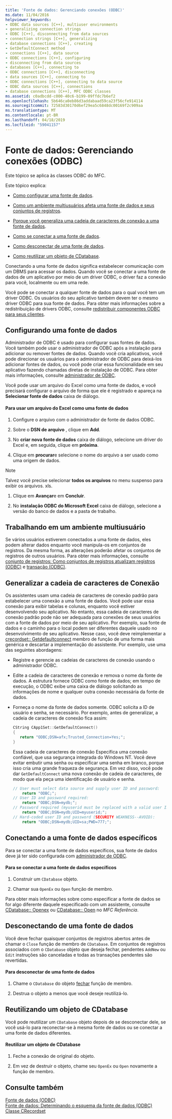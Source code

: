 ```yaml
---
title: 'Fonte de dados: Gerenciando conexões (ODBC)'
ms.date: 11/04/2016
helpviewer_keywords:
- ODBC data sources [C++], multiuser environments
- generalizing connection strings
- ODBC [C++], disconnecting from data sources
- connection strings [C++], generalizing
- database connections [C++], creating
- GetDefaultConnect method
- connections [C++], data source
- ODBC connections [C++], configuring
- disconnecting from data sources
- databases [C++], connecting to
- ODBC connections [C++], disconnecting
- data sources [C++], connecting to
- ODBC connections [C++], connecting to data source
- ODBC data sources [C++], connections
- database connections [C++], MFC ODBC classes
ms.assetid: c0adbcdd-c000-40c6-b199-09ffdc7b6ef2
ms.openlocfilehash: 5b646ca0eb86d3addabaad59ca23f56cfe914114
ms.sourcegitcommit: 72583d30170d6ef29ea5c6848dc00169f2c909aa
ms.translationtype: MT
ms.contentlocale: pt-BR
ms.lasthandoff: 04/18/2019
ms.locfileid: "59041157"
---
```

# <a name="data-source-managing-connections-odbc"></a>Fonte de dados: Gerenciando conexões (ODBC)

Este tópico se aplica às classes ODBC do MFC.

Este tópico explica:

- [Como configurar uma fonte de dados](#_core_configuring_a_data_source).

- [Como um ambiente multiusuários afeta uma fonte de dados e seus conjuntos de registros](#_core_working_in_a_multiuser_environment).

- [Porque você generaliza uma cadeia de caracteres de conexão a uma fonte de dados](#_core_generalizing_the_connection_string).

- [Como se conectar a uma fonte de dados](#_core_connecting_to_a_specific_data_source).

- [Como desconectar de uma fonte de dados](#_core_disconnecting_from_a_data_source).

- [Como reutilizar um objeto de CDatabase](#_core_reusing_a_cdatabase_object).

Conectando a uma fonte de dados significa estabelecer comunicação com um DBMS para acessar os dados. Quando você se conectar a uma fonte de dados de um aplicativo por meio de um driver ODBC, o driver faz a conexão para você, localmente ou em uma rede.

Você pode se conectar a qualquer fonte de dados para o qual você tem um driver ODBC. Os usuários do seu aplicativo também devem ter o mesmo driver ODBC para sua fonte de dados. Para obter mais informações sobre a redistribuição de drivers ODBC, consulte [redistribuir componentes ODBC para seus clientes](../../data/odbc/redistributing-odbc-components-to-your-customers.md).

##  <a name="_core_configuring_a_data_source"></a> Configurando uma fonte de dados

Administrador de ODBC é usado para configurar suas fontes de dados. Você também pode usar o administrador de ODBC após a instalação para adicionar ou remover fontes de dados. Quando você cria aplicativos, você pode direcionar os usuários para o administrador de ODBC para deixá-los adicionar fontes de dados, ou você pode criar essa funcionalidade em seu aplicativo fazendo chamadas diretas de instalação de ODBC. Para obter mais informações, consulte [administrador de ODBC](../../data/odbc/odbc-administrator.md).

Você pode usar um arquivo do Excel como uma fonte de dados, e você precisará configurar o arquivo de forma que ele é registrado e apareça na **Selecionar fonte de dados** caixa de diálogo.

#### <a name="to-use-an-excel-file-as-a-data-source"></a>Para usar um arquivo do Excel como uma fonte de dados

1. Configure o arquivo com o administrador de fonte de dados ODBC.

1. Sobre o **DSN de arquivo** , clique em **Add**.

1. No **criar nova fonte de dados** caixa de diálogo, selecione um driver do Excel e, em seguida, clique em **próxima**.

1. Clique em **procurar**e selecione o nome do arquivo a ser usado como uma origem de dados.

> [!NOTE]
>  Talvez você precise selecionar **todos os arquivos** no menu suspenso para exibir os arquivos. xls.

1. Clique em **Avançar**e em **Concluir**.

1. No **instalação ODBC do Microsoft Excel** caixa de diálogo, selecione a versão do banco de dados e a pasta de trabalho.

##  <a name="_core_working_in_a_multiuser_environment"></a> Trabalhando em um ambiente multiusuário

Se vários usuários estiverem conectados a uma fonte de dados, eles podem alterar dados enquanto você manipula-os em conjuntos de registros. Da mesma forma, as alterações poderão afetar os conjuntos de registros de outros usuários. Para obter mais informações, consulte [conjunto de registros: Como conjuntos de registros atualizam registros (ODBC)](../../data/odbc/recordset-how-recordsets-update-records-odbc.md) e [transação (ODBC)](../../data/odbc/transaction-odbc.md).

##  <a name="_core_generalizing_the_connection_string"></a> Generalizar a cadeia de caracteres de Conexão

Os assistentes usam uma cadeia de caracteres de conexão padrão para estabelecer uma conexão a uma fonte de dados. Você pode usar essa conexão para exibir tabelas e colunas, enquanto você estiver desenvolvendo seu aplicativo. No entanto, essa cadeia de caracteres de conexão padrão pode não ser adequada para conexões de seus usuários com a fonte de dados por meio de seu aplicativo. Por exemplo, sua fonte de dados e o caminho para o local podem ser diferentes daquele usado no desenvolvimento de seu aplicativo. Nesse caso, você deve reimplementar a [crecordset:: Getdefaultconnect](../../mfc/reference/crecordset-class.md#getdefaultconnect) membro de função de uma forma mais genérica e descartar a implementação do assistente. Por exemplo, use uma das seguintes abordagens:

- Registre e gerencie as cadeias de caracteres de conexão usando o administrador ODBC.

- Edite a cadeia de caracteres de conexão e remova o nome da fonte de dados. A estrutura fornece ODBC como fonte de dados; em tempo de execução, o ODBC exibe uma caixa de diálogo solicitando as informações de nome e qualquer outra conexão necessária da fonte de dados.

- Forneça o nome da fonte de dados somente. ODBC solicita a ID de usuário e senha, se necessário. Por exemplo, antes de generalizar, a cadeia de caracteres de conexão fica assim:

    ```cpp
    CString CApp1Set::GetDefaultConnect()
    {
       return "ODBC;DSN=afx;Trusted_Connection=Yes;";
    }
    ```

   Essa cadeia de caracteres de conexão Especifica uma conexão confiável, que usa segurança integrada do Windows NT. Você deve evitar embutir uma senha ou especificar uma senha em branco, porque isso cria uma grande fraqueza de segurança. Em vez disso, você pode dar `GetDefaultConnect` uma nova conexão de cadeia de caracteres, de modo que ela peça uma identificação de usuário e senha.

    ```cpp
    // User must select data source and supply user ID and password:
        return "ODBC;";
    // User ID and password required:
        return "ODBC;DSN=mydb;";
    // Password required (myuserid must be replaced with a valid user ID):
        return "ODBC;DSN=mydb;UID=myuserid;";
    // Hard-coded user ID and password (SECURITY WEAKNESS--AVOID):
        return "ODBC;DSN=mydb;UID=sa;PWD=777;";
    ```

##  <a name="_core_connecting_to_a_specific_data_source"></a> Conectando a uma fonte de dados específicos

Para se conectar a uma fonte de dados específicos, sua fonte de dados deve já ter sido configurada com [administrador de ODBC](../../data/odbc/odbc-administrator.md).

#### <a name="to-connect-to-a-specific-data-source"></a>Para se conectar a uma fonte de dados específicos

1. Construir um `CDatabase` objeto.

1. Chamar sua `OpenEx` ou `Open` função de membro.

Para obter mais informações sobre como especificar a fonte de dados se for algo diferente daquele especificado com um assistente, consulte [CDatabase:: Openex](../../mfc/reference/cdatabase-class.md#openex) ou [CDatabase:: Open](../../mfc/reference/cdatabase-class.md#open) no *MFC Referência*.

##  <a name="_core_disconnecting_from_a_data_source"></a> Desconectando de uma fonte de dados

Você deve fechar quaisquer conjuntos de registros abertos antes de chamar o `Close` função de membro de `CDatabase`. Em conjuntos de registros associados com o `CDatabase` objeto que deseja fechar, pendentes `AddNew` ou `Edit` instruções são canceladas e todas as transações pendentes são revertidas.

#### <a name="to-disconnect-from-a-data-source"></a>Para desconectar de uma fonte de dados

1. Chame o `CDatabase` do objeto [fechar](../../mfc/reference/cdatabase-class.md#close) função de membro.

1. Destrua o objeto a menos que você deseje reutilizá-lo.

##  <a name="_core_reusing_a_cdatabase_object"></a> Reutilizando um objeto de CDatabase

Você pode reutilizar um `CDatabase` objeto depois de se desconectar dele, se você usá-lo para reconectar-se à mesma fonte de dados ou se conectar a uma fonte de dados diferentes.

#### <a name="to-reuse-a-cdatabase-object"></a>Reutilizar um objeto de CDatabase

1. Feche a conexão de original do objeto.

1. Em vez de destruir o objeto, chame seu `OpenEx` ou `Open` novamente a função de membro.

## <a name="see-also"></a>Consulte também

[Fonte de dados (ODBC)](../../data/odbc/data-source-odbc.md)<br/>
[Fonte de dados: Determinando o esquema da fonte de dados (ODBC)](../../data/odbc/data-source-determining-the-schema-of-the-data-source-odbc.md)<br/>
[Classe CRecordset](../../mfc/reference/crecordset-class.md)